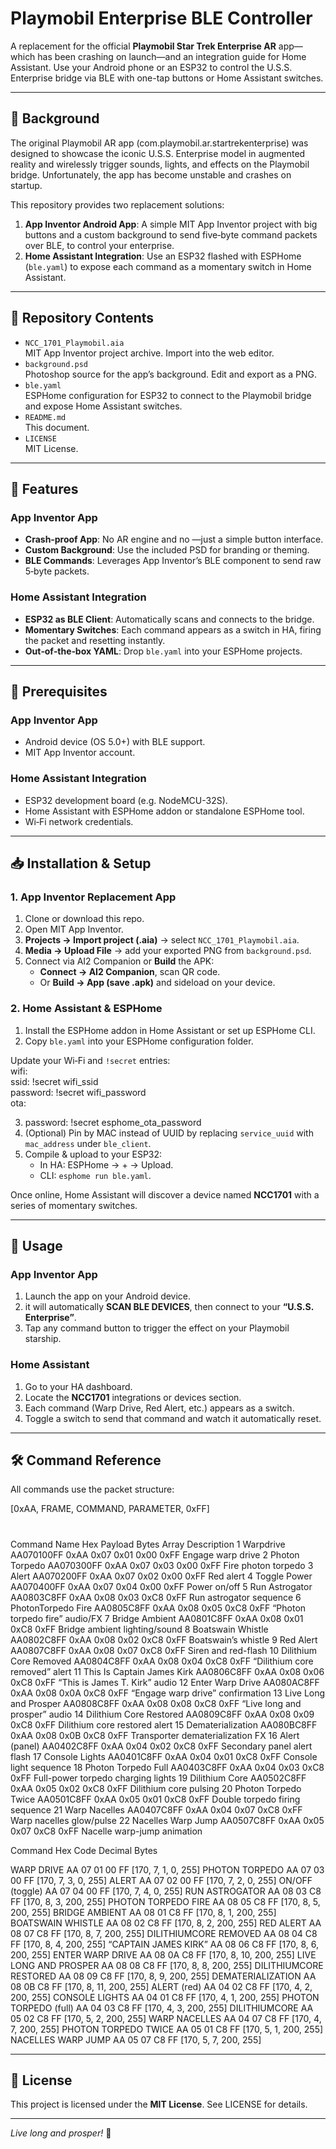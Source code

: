 # **Playmobil Enterprise BLE Controller**

A replacement for the official **Playmobil Star Trek Enterprise AR** app—which has been crashing on launch—and an integration guide for Home Assistant. Use your Android phone or an ESP32 to control the U.S.S. Enterprise bridge via BLE with one-tap buttons or Home Assistant switches.

---

## **📖 Background**

The original Playmobil AR app (com.playmobil.ar.startrekenterprise) was designed to showcase the iconic U.S.S. Enterprise model in augmented reality and wirelessly trigger sounds, lights, and effects on the Playmobil bridge. Unfortunately, the app has become unstable and crashes on startup.

This repository provides two replacement solutions:

1. **App Inventor Android App**: A simple MIT App Inventor project with big buttons and a custom background to send five‑byte command packets over BLE, to control your enterprise.  
2. **Home Assistant Integration**: Use an ESP32 flashed with ESPHome (`ble.yaml`) to expose each command as a momentary switch in Home Assistant.

---

## **📁 Repository Contents**

* `NCC_1701_Playmobil.aia`  
  MIT App Inventor project archive. Import into the web editor.  
* `background.psd`  
  Photoshop source for the app’s background. Edit and export as a PNG.  
* `ble.yaml`  
  ESPHome configuration for ESP32 to connect to the Playmobil bridge and expose Home Assistant switches.  
* `README.md`  
  This document.  
* `LICENSE`  
  MIT License.

---

## **🚀 Features**

### **App Inventor App**

* **Crash‑proof App**: No AR engine and no —just a simple button interface.  
* **Custom Background**: Use the included PSD for branding or theming.  
* **BLE Commands**: Leverages App Inventor’s BLE component to send raw 5‑byte packets.


### **Home Assistant Integration**

* **ESP32 as BLE Client**: Automatically scans and connects to the bridge.  
* **Momentary Switches**: Each command appears as a switch in HA, firing the packet and resetting instantly.  
* **Out‑of‑the‑box YAML**: Drop `ble.yaml` into your ESPHome projects.

---

## **🔧 Prerequisites**

### **App Inventor App**

* Android device (OS 5.0+) with BLE support.  
* MIT App Inventor account.

### **Home Assistant Integration**

* ESP32 development board (e.g. NodeMCU-32S).  
* Home Assistant with ESPHome addon or standalone ESPHome tool.  
* Wi‑Fi network credentials.

---

## **📥 Installation & Setup**

### **1\. App Inventor Replacement App**

1. Clone or download this repo.  
2. Open MIT App Inventor.  
3. **Projects → Import project (.aia)** → select `NCC_1701_Playmobil.aia`.  
4. **Media → Upload File** → add your exported PNG from `background.psd`.  
5. Connect via AI2 Companion or **Build** the APK:  
   * **Connect → AI2 Companion**, scan QR code.  
   * Or **Build → App (save .apk)** and sideload on your device.

### **2\. Home Assistant & ESPHome**

1. Install the ESPHome addon in Home Assistant or set up ESPHome CLI.  
2. Copy `ble.yaml` into your ESPHome configuration folder.

Update your Wi‑Fi and `!secret` entries:  
wifi:  
  ssid: \!secret wifi\_ssid  
  password: \!secret wifi\_password  
ota:

3.   password: \!secret esphome\_ota\_password  
4. (Optional) Pin by MAC instead of UUID by replacing `service_uuid` with `mac_address` under `ble_client`.  
5. Compile & upload to your ESP32:  
   * In HA: ESPHome → \+ → Upload.  
   * CLI: `esphome run ble.yaml`.

Once online, Home Assistant will discover a device named **NCC1701** with a series of momentary switches.

---

## **📱 Usage**

### **App Inventor App**

1. Launch the app on your Android device.  
2. it will automatically **SCAN BLE DEVICES**, then connect to your **“U.S.S. Enterprise”**.  
3. Tap any command button to trigger the effect on your Playmobil starship.

### **Home Assistant**

1. Go to your HA dashboard.  
2. Locate the **NCC1701** integrations or devices section.  
3. Each command (Warp Drive, Red Alert, etc.) appears as a switch.  
4. Toggle a switch to send that command and watch it automatically reset.

---

## **🛠️ Command Reference**

All commands use the packet structure:

\[0xAA, FRAME, COMMAND, PARAMETER, 0xFF\]

#
Command Name
Hex Payload
Bytes Array
Description
1
Warpdrive
AA070100FF
0xAA 0x07 0x01 0x00 0xFF
Engage warp drive
2
Photon Torpedo
AA070300FF
0xAA 0x07 0x03 0x00 0xFF
Fire photon torpedo
3
Alert
AA070200FF
0xAA 0x07 0x02 0x00 0xFF
Red alert
4
Toggle Power
AA070400FF
0xAA 0x07 0x04 0x00 0xFF
Power on/off
5
Run Astrogator
AA0803C8FF
0xAA 0x08 0x03 0xC8 0xFF
Run astrogator sequence
6
PhotonTorpedo Fire
AA0805C8FF
0xAA 0x08 0x05 0xC8 0xFF
“Photon torpedo fire” audio/FX
7
Bridge Ambient
AA0801C8FF
0xAA 0x08 0x01 0xC8 0xFF
Bridge ambient lighting/sound
8
Boatswain Whistle
AA0802C8FF
0xAA 0x08 0x02 0xC8 0xFF
Boatswain’s whistle
9
Red Alert
AA0807C8FF
0xAA 0x08 0x07 0xC8 0xFF
Siren and red-flash
10
Dilithium Core Removed
AA0804C8FF
0xAA 0x08 0x04 0xC8 0xFF
“Dilithium core removed” alert
11
This Is Captain James Kirk
AA0806C8FF
0xAA 0x08 0x06 0xC8 0xFF
“This is James T. Kirk” audio
12
Enter Warp Drive
AA080AC8FF
0xAA 0x08 0x0A 0xC8 0xFF
“Engage warp drive” confirmation
13
Live Long and Prosper
AA0808C8FF
0xAA 0x08 0x08 0xC8 0xFF
“Live long and prosper” audio
14
Dilithium Core Restored
AA0809C8FF
0xAA 0x08 0x09 0xC8 0xFF
Dilithium core restored alert
15
Dematerialization
AA080BC8FF
0xAA 0x08 0x0B 0xC8 0xFF
Transporter dematerialization FX
16
Alert (panel)
AA0402C8FF
0xAA 0x04 0x02 0xC8 0xFF
Secondary panel alert flash
17
Console Lights
AA0401C8FF
0xAA 0x04 0x01 0xC8 0xFF
Console light sequence
18
Photon Torpedo Full
AA0403C8FF
0xAA 0x04 0x03 0xC8 0xFF
Full-power torpedo charging lights
19
Dilithium Core
AA0502C8FF
0xAA 0x05 0x02 0xC8 0xFF
Dilithium core pulsing
20
Photon Torpedo Twice
AA0501C8FF
0xAA 0x05 0x01 0xC8 0xFF
Double torpedo firing sequence
21
Warp Nacelles
AA0407C8FF
0xAA 0x04 0x07 0xC8 0xFF
Warp nacelles glow/pulse
22
Nacelles Warp Jump
AA0507C8FF
0xAA 0x05 0x07 0xC8 0xFF
Nacelle warp-jump animation



Command
Hex Code
Decimal Bytes

WARP DRIVE 
AA 07 01 00 FF
[170, 7, 1, 0, 255]
PHOTON TORPEDO 
AA 07 03 00 FF
[170, 7, 3, 0, 255]
ALERT 
AA 07 02 00 FF
[170, 7, 2, 0, 255]
ON/OFF (toggle) 
AA 07 04 00 FF
[170, 7, 4, 0, 255]
RUN ASTROGATOR
AA 08 03 C8 FF
[170, 8, 3, 200, 255]
PHOTON TORPEDO FIRE 
AA 08 05 C8 FF
[170, 8, 5, 200, 255]
BRIDGE AMBIENT 
AA 08 01 C8 FF
[170, 8, 1, 200, 255]
BOATSWAIN WHISTLE 
AA 08 02 C8 FF
[170, 8, 2, 200, 255]
RED ALERT
AA 08 07 C8 FF
[170, 8, 7, 200, 255]
DILITHIUMCORE REMOVED 
AA 08 04 C8 FF
[170, 8, 4, 200, 255]
“CAPTAIN JAMES KIRK” 
AA 08 06 C8 FF
[170, 8, 6, 200, 255]
ENTER WARP DRIVE 
AA 08 0A C8 FF
[170, 8, 10, 200, 255]
LIVE LONG AND PROSPER 
AA 08 08 C8 FF
[170, 8, 8, 200, 255]
DILITHIUMCORE RESTORED 
AA 08 09 C8 FF
[170, 8, 9, 200, 255]
DEMATERIALIZATION 
AA 08 0B C8 FF
[170, 8, 11, 200, 255]
ALERT (red) 
AA 04 02 C8 FF
[170, 4, 2, 200, 255]
CONSOLE LIGHTS 
AA 04 01 C8 FF
[170, 4, 1, 200, 255]
PHOTON TORPEDO (full) 
AA 04 03 C8 FF
[170, 4, 3, 200, 255]
DILITHIUMCORE 
AA 05 02 C8 FF
[170, 5, 2, 200, 255]
WARP NACELLES 
AA 04 07 C8 FF
[170, 4, 7, 200, 255]
PHOTON TORPEDO TWICE 
AA 05 01 C8 FF
[170, 5, 1, 200, 255]
NACELLES WARP JUMP 
AA 05 07 C8 FF
[170, 5, 7, 200, 255]



---

## **📄 License**

This project is licensed under the **MIT License**. See LICENSE for details.

---

*Live long and prosper\!* 🖖

